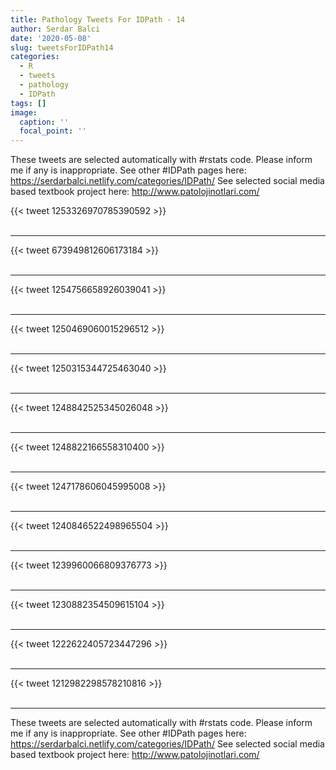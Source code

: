 ```yaml
---
title: Pathology Tweets For IDPath - 14
author: Serdar Balci
date: '2020-05-08'
slug: tweetsForIDPath14
categories:
  - R
  - tweets
  - pathology
  - IDPath
tags: []
image:
  caption: ''
  focal_point: ''
---
```



These tweets are selected automatically with #rstats code. Please inform me if any is inappropriate.
See other #IDPath pages here: https://serdarbalci.netlify.com/categories/IDPath/ 
See selected social media based textbook project here: http://www.patolojinotlari.com/

{{< tweet 1253326970785390592 >}}
<br>
<br>
<hr>
{{< tweet 673949812606173184 >}}
<br>
<br>
<hr>
{{< tweet 1254756658926039041 >}}
<br>
<br>
<hr>
{{< tweet 1250469060015296512 >}}
<br>
<br>
<hr>
{{< tweet 1250315344725463040 >}}
<br>
<br>
<hr>
{{< tweet 1248842525345026048 >}}
<br>
<br>
<hr>
{{< tweet 1248822166558310400 >}}
<br>
<br>
<hr>
{{< tweet 1247178606045995008 >}}
<br>
<br>
<hr>
{{< tweet 1240846522498965504 >}}
<br>
<br>
<hr>
{{< tweet 1239960066809376773 >}}
<br>
<br>
<hr>
{{< tweet 1230882354509615104 >}}
<br>
<br>
<hr>
{{< tweet 1222622405723447296 >}}
<br>
<br>
<hr>
{{< tweet 1212982298578210816 >}}
<br>
<br>
<hr>


These tweets are selected automatically with #rstats code. Please inform me if any is inappropriate.
See other #IDPath pages here: https://serdarbalci.netlify.com/categories/IDPath/ 
See selected social media based textbook project here: http://www.patolojinotlari.com/
